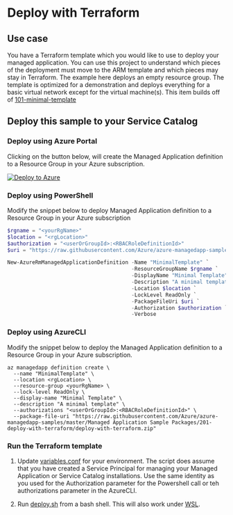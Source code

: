 # Deploy with Terraform

## Use case
You have a Terraform template which you would like to use to deploy your managed application. You can use this project to understand which pieces of the deployment must move to the ARM template and which pieces may stay in Terraform. The example here deploys an empty resource group. The template is optimized for a demonstration and deploys everything for a basic virtual network except for the virtual machine(s). This item builds off of [101-minimal-template](../101-minimal-template)

## Deploy this sample to your Service Catalog

### Deploy using Azure Portal

Clicking on the button below, will create the Managed Application definition to a Resource Group in your Azure subscription.

[![Deploy to Azure](http://azuredeploy.net/deploybutton.png)](https://raw.githubusercontent.com/vyshaghpoc/azure-managedapp-samples/master/Managed%20Application%20Sample%20Packages/201-deploy-with-terraform/azuredeploy.json)

### Deploy using PowerShell

Modify the snippet below to deploy Managed Application definition to a Resource Group in your Azure subscription

````powershell
$rgname = "<yourRgName>"
$location = "<rgLocation>"
$authorization = "<userOrGroupId>:<RBACRoleDefinitionId>"
$uri = "https://raw.githubusercontent.com/Azure/azure-managedapp-samples/master/Managed Application Sample Packages/201-deploy-with-terraform/deploy-with-terraform.zip"

New-AzureRmManagedApplicationDefinition -Name "MinimalTemplate" `
                                        -ResourceGroupName $rgname `
                                        -DisplayName "Minimal Template" `
                                        -Description "A minimal template" `
                                        -Location $location `
                                        -LockLevel ReadOnly `
                                        -PackageFileUri $uri `
                                        -Authorization $authorization `
                                        -Verbose
````

### Deploy using AzureCLI

Modify the snippet below to deploy the Managed Application definition to a Resource Group in your Azure subscription.

````azureCLI
az managedapp definition create \
  --name "MinimalTemplate" \
  --location <rgLocation> \
  --resource-group <yourRgName> \
  --lock-level ReadOnly \
  --display-name "Minimal Template" \
  --description "A minimal template" \
  --authorizations "<userOrGroupId>:<RBACRoleDefinitionId>" \
  --package-file-uri "https://raw.githubusercontent.com/Azure/azure-managedapp-samples/master/Managed Application Sample Packages/201-deploy-with-terraform/deploy-with-terraform.zip"
````

### Run the Terraform template

1. Update [variables.conf](./variables.conf) for your environment. The script does assume that you have created a Service Principal for managing your Managed Application or Service Catalog installations. Use the same identity as you used for the Authorization parameter for the Powershell call or teh authorizations parameter in the AzureCLI.

1. Run [deploy.sh](./deploy.sh) from a bash shell. This will also work under [WSL](https://docs.microsoft.com/en-us/windows/wsl/wsl2-install).
